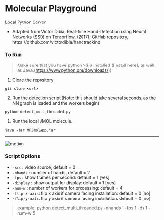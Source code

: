 # Molecular Playground 

Local Python Server

- Adapted from Victor Dibia, Real-time Hand-Detection using Neural Networks (SSD) on Tensorflow, (2017), GitHub repository, https://github.com/victordibia/handtracking

### To Run

> Make sure that you have python >3.6 installed ([install here], as well as Java.(https://www.python.org/downloads/))

1. Clone the repository

`git clone <url>`

2. Run the detection script (Note: this should take several seconds, as the NN graph is loaded and the workers begin)

`python detect_mult_threaded.py`

1. Run the local JMOL molecule.

`java -jar MPJmolApp.jar`

---
![motion](assets/motion.gif)

### Script Options

* `-src` : video source, default = 0
* `-nhands` : number of hands, default = 2
* `-fps` : show frames per second: default = 1 [yes]
* `-display` : show output for display: default = 1 [yes]
* `-num-w` : number of workers for processing: default = 4
* `-flip-x-axis`: flip x axis if camera facing installation: default = 0 [no]
* `-flip-y-axis`: flip y axis if camera facing installation: default = 0 [no]

> example: python detect_multi_threaded.py -nhands 1 -fps 1 -ds 1 -num-w 5

